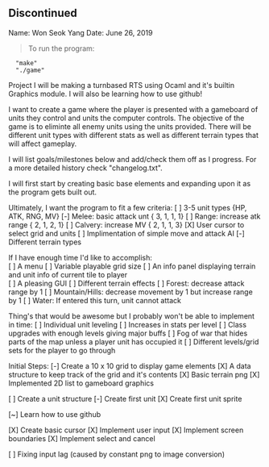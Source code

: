 
## **Discontinued**

Name: Won Seok Yang 
Date: June 26, 2019


>To run the program:
```
  "make"
  "./game"
```


Project
I will be making a turnbased RTS using Ocaml and it's builtin
Graphics module. I will also be learning how to use github!

I want to create a game where the player is presented with a gameboard of 
units they control and units the computer controls. The objective of the 
game is to eliminte all enemy units using the units provided.
There will be different unit types with different stats as well as different
terrain types that will affect gameplay.


I will list goals/milestones below and add/check them off as I progress.
For a more detailed history check "changelog.txt".

I will first start by creating basic base elements and expanding upon it as
the program gets built out.

Ultimately, I want the program to fit a few criteria:
	[ ] 3-5 unit types               {HP, ATK, RNG, MV}
	  [-] Melee: basic attack unt    { 3, 1, 1, 1}
	  [ ] Range: increase atk range  { 2, 1, 2, 1}
	  [ ] Calvery: increase MV       { 2, 1, 1, 3}
	[X] User cursor to select grid and units
	[ ] Implimentation of simple move and attack AI
	[-] Different terrain types

If I have enough time I'd like to accomplish:	
	[ ] A menu
	  [ ] Variable playable grid size
	[ ] An info panel displaying terrain and unit info of current tile to player  
	[ ] A pleasing GUI
	[ ] Different terrain effects
	  [ ] Forest: decrease attack range by 1
	  [ ] Mountain/Hills: decrease movement by 1 but increase range by 1
	  [ ] Water: If entered this turn, unit cannot attack

Thing's that would be awesome but I probably won't be able to implement in time:
	[ ] Individual unit leveling
	  [ ] Increases in stats per level
	  [ ] Class upgrades with enough levels giving major buffs 
	[ ] Fog of war that hides parts of the map unless a player unit has occupied it
	[ ] Different levels/grid sets for the player to go through	
	

Initial Steps:
[-] Create a 10 x 10 grid to display game elements
  [X] A data structure to keep track of the grid and it's contents
    [X] Basic terrain png
  [X] Implemented 2D list to gameboard graphics

[ ] Create a unit structure
  [-] Create first unit
    [X] Create first unit sprite

[~] Learn how to use github

[X] Create basic cursor
  [X] Implement user input
  [X] Implement screen boundaries
  [X] Implement select and cancel 

[ ] Fixing input lag (caused by constant png to image conversion)

